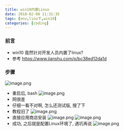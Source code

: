 ```yaml
---
title: win10内置Linux
date: 2018-02-08 11:31:35
tags: [env,linu下,win10]
categories: [coding]
---
```

### 前言
* win10 竟然针对开发人员内置了linux?
* 参考 https://www.jianshu.com/p/bc38ed12da1d
<!------more------>
### 步骤
![image.png](http://upload-images.jianshu.io/upload_images/4832809-6b81d1fce2f79b33.png?imageMogr2/auto-orient/strip%7CimageView2/2/w/1240)
* 重启后, bash
![image.png](http://upload-images.jianshu.io/upload_images/4832809-44a40cf84d8eff02.png?imageMogr2/auto-orient/strip%7CimageView2/2/w/1240)
* 网很差
* 仔细一看不对啊, 怎么还测试版, 搜了下
* 教程旧了
![image.png](http://upload-images.jianshu.io/upload_images/4832809-ef5906581a5ba075.png?imageMogr2/auto-orient/strip%7CimageView2/2/w/1240)
* 直接应用商店安装
![image.png](http://upload-images.jianshu.io/upload_images/4832809-e8e1aa5778a7d897.png?imageMogr2/auto-orient/strip%7CimageView2/2/w/1240)
![image.png](http://upload-images.jianshu.io/upload_images/4832809-ef5906581a5ba075.png?imageMogr2/auto-orient/strip%7CimageView2/2/w/1240)
* 成功, 之后就是配置Linux环境了, 遇坑再说
![image.png](http://upload-images.jianshu.io/upload_images/4832809-7bfcaa0626c04ee9.png?imageMogr2/auto-orient/strip%7CimageView2/2/w/1240)

